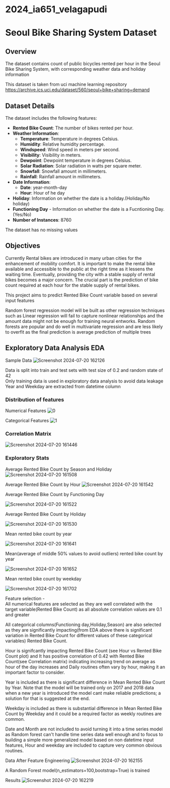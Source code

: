 # 2024_ia651_velagapudi

# Seoul Bike Sharing System Dataset

## Overview

The dataset contains count of public bicycles rented per hour in the Seoul Bike Sharing System, with corresponding weather data and holiday information

This dataset is taken from uci machine learning repository
https://archive.ics.uci.edu/dataset/560/seoul+bike+sharing+demand

## Dataset Details

The dataset includes the following features:

- **Rented Bike Count**: The number of bikes rented per hour.
- **Weather Information**:
  - **Temperature**: Temperature in degrees Celsius.
  - **Humidity**: Relative humidity percentage.
  - **Windspeed**: Wind speed in meters per second.
  - **Visibility**: Visibility in meters.
  - **Dewpoint**: Dewpoint temperature in degrees Celsius.
  - **Solar Radiation**: Solar radiation in watts per square meter.
  - **Snowfall**: Snowfall amount in millimeters.
  - **Rainfall**: Rainfall amount in millimeters.
- **Date Information**:
  - **Date**: year-month-day
  - **Hour**: Hour of he day
- **Holiday**: Information on whether the date is a holiday.(Holiday/No holiday)
- **Functioning Day** - Information on whether the date is a Fucntioning Day.(Yes/No)
- **Number of Instances**: 8760

The dataset has no missing values

## Objectives

Currently Rental bikes are introduced in many urban cities for the enhancement of mobility comfort. It is important to make the rental bike available and accessible to the public at the right time as it lessens the waiting time. Eventually, providing the city with a stable supply of rental bikes becomes a major concern. The crucial part is the prediction of bike count required at each hour for the stable supply of rental bikes. 

This project aims to predict Rented Bike Count variable based on several input features

Random forest regression model will be built as other regression techniques such as Linear regression will fail to capture nonlinear relationships and the amount data might not be enough for training neural entworks. Random forests are popular and do well in multivariate regression and are less likely to overfit as the final prediction is average prediction of multiple trees

## Exploratory Data Analysis EDA
Sample Data
![Screenshot 2024-07-20 162126](https://github.com/user-attachments/assets/0c589275-a21e-4fb8-b211-70f111af66d7)

Data is split into train and test sets with test size of 0.2 and random state of 42\
Only training data is used in exploratory data analysis to avoid data leakage\
Year and Weekday are extracted from datetime column

### Distribution of features
Numerical Features
![0](https://github.com/user-attachments/assets/9322e140-ffa5-4712-b0a6-c08aabd54164)

Categorical Features
![1](https://github.com/user-attachments/assets/6f621111-8805-497e-947d-8605d06a3121)

### Correlation Matrix
![Screenshot 2024-07-20 161446](https://github.com/user-attachments/assets/9fbda2b0-d3c9-40c0-b762-00e579b47e42)

### Exploratory Stats
Average Rented Bike Count by Season and Holiday
![Screenshot 2024-07-20 161508](https://github.com/user-attachments/assets/7860d35b-73fa-47e3-aba0-5c11bbb79529)

Average Rented Bike Count by Hour
![Screenshot 2024-07-20 161542](https://github.com/user-attachments/assets/31c45433-c039-44e7-8c0c-1a4564c6b0b6)

Average Rented Bike Count by Functioning Day

![Screenshot 2024-07-20 161522](https://github.com/user-attachments/assets/cc111beb-d443-49d6-90b2-6901686ca07a)

Average Rented Bike Count by Holiday

![Screenshot 2024-07-20 161530](https://github.com/user-attachments/assets/b7624748-659d-4cf0-81de-c1a1dca9204e)

Mean rented bike count by year

![Screenshot 2024-07-20 161641](https://github.com/user-attachments/assets/f7f81687-a741-4b6f-ae27-3133a450fa7f)

Mean(average of middle 50% values to avoid outliers) rented bike count by year

![Screenshot 2024-07-20 161652](https://github.com/user-attachments/assets/308ab0dc-457b-4b9e-b9b2-60f67a0ec010)

Mean rented bike count by weekday

![Screenshot 2024-07-20 161702](https://github.com/user-attachments/assets/93fd6db3-3d6e-4e18-b4e4-d295e2d0c6ef)

Feature selection -\
All numerical features are selected as they are well correlated with the target variable(Rented Bike Count) as all absolute correlation values are 0.1 and greater

All categorical columns(Functioning day,Holiday,Season) are also selected as they are significantly impacting(from EDA above there is significant variation in Rented Bike Count for different values of these categorical variables) Rented Bike Count.

Hour is signifcantly impacting Rented Bike Count (see Hour vs Rented Bike Count plot) and It has positive correlation of 0.42 with Rented Bike Count(see Correlation matrix) indicating increasing trend on average as hour of the day increases and Daily routines often vary by hour, making it an important factor to consider.

Year is included as there is significant difference in Mean Rented Bike Count by Year. Note that the model will be trained only on 2017 and 2018 data when a new year is introduced the model cant make reliable predictions; a solution for that is suggested at the end.

Weekday is included as there is substantial difference in Mean Rented Bike Count by Weekday and it could be a required factor as weekly routines are common.

Date and Month are not included to avoid turning it into a time series model as Random forest can't handle time series data well enough and to focus to building a simple more generalized model based on non datetime input features, Hour and weekday are included to capture very common obvious routines. 

Data After Feature Engineering
![Screenshot 2024-07-20 162155](https://github.com/user-attachments/assets/27c0f6b7-4c39-46e8-9687-ea9d36e65419)

A Random Forest model(n_estimators=100,bootstrap=True) is trained

Results
![Screenshot 2024-07-20 162219](https://github.com/user-attachments/assets/0b339970-45f2-4f89-aae6-827999d989b6)
